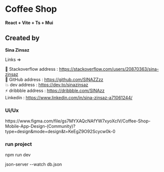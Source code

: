 # Coffee Shop

<b>
React + Vite + Ts + Mui 
</b>

<h2> Created by </h2>
<b>Sina Zinsaz</b>

Links =>

🌝 Stackoverflow address : https://stackoverflow.com/users/20870363/sina-zinsaz <br />
🌼 GitHub address : https://github.com/SINAZZzz <br />
💥 dev address : https://dev.to/sinazinsaz <br /> 
⚡️ dribbble address : https://dribbble.com/SINAzz <br /> 
 Linkedin : https://www.linkedin.com/in/sina-zinsaz-a71061244/ <br />

<h3> Ui/Ux </h3>
https://www.figma.com/file/gs7MYXAQcNAfYW7xyoXcIV/Coffee-Shop-Mobile-App-Design-(Community)?type=design&mode=design&t=KeEgZ9O92Scycw0k-0

<h3> run project </h3>

npm run dev

json-server --watch db.json
